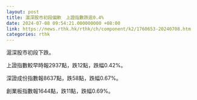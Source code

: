```yaml
---
layout: post
title: 滬深股市初段偏軟　上證指數跌逾0.4%
date: 2024-07-08 09:54:21.000000000 +08:00
link: https://news.rthk.hk/rthk/ch/component/k2/1760653-20240708.htm
categories: rthk
---
```


滬深股市初段下跌。

上證指數較早時報2937點，跌12點，跌幅0.42%。

深證成份指數報8637點，跌58點，跌幅0.67%。

創業板指數報1644點，跌11點，跌幅0.69%。
